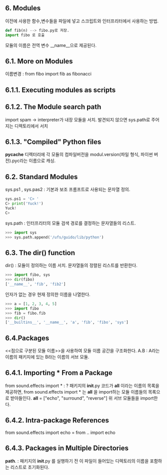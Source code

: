 ## 6. Modules
이전에 사용한 함수,변수들을 파일에 넣고 스크립트와 인터프리터에서 사용하는 방법.

```python
def fib(n) --> fibo.py로 저장.
import fibo 로 호출
```
모듈의 이름은 전역 변수 __name__으로 제공된다.

## 6.1. More on Modules
이름변경 : from fibo import fib as fibonacci

## 6.1.1. Executing modules as scripts

## 6.1.2. The Module search path

import spam -> interpreter가 내장 모듈을 서치.
발견되지 않으면 sys.path로 주어지는 디렉토리에서 서치

## 6.1.3. "Compiled" Python files
__pycache__ 디렉터리에 각 모듈의 컴파일버전을 modul.version(파일 형식, 파이썬 버전).pyc라는 이름으로 캐싱.

## 6.2. Standard Modules
sys.ps1 , sys.pas2 : 기본과 보조 프롬프트로 사용되는 문자열 정의.

```python
sys.ps1 = 'C> '
C> print('Yuck!')
Yuck!
C>
```
sys.path : 인터프리터의 모듈 검색 경로를 결정하는 문자열들의 리스트. 
```python
>>> import sys
>>> sys.path.append('/ufs/guido/lib/python')
```

## 6.3. The dir() function
dir() : 모듈이 정의하는 이름 서치. 문자열들의 정렬된 리스트를 반환한다.

```python
>>> import fibo, sys
>>> dir(fibo)
['__name__', 'fib', 'fib2']
```

인자가 없는 경우 현재 정의한 이름을 나열한다.
```python
>>> a = [1, 2, 3, 4, 5]
>>> import fibo
>>> fib = fibo.fib
>>> dir()
['__builtins__', '__name__', 'a', 'fib', 'fibo', 'sys']
```
## 6.4.Packages
<<점으로 구분된 모듈 이름>>을 사용하여 모듈 이름 공간을 구조화한다.
A.B : A라는 이름의 패키지에 있는 B라는 이름의 서브 모듈.

## 6.4.1. Importing * From a Package
from sound.effects import * : ?
패키지의 __init__.py 코드가 __all__ 이라는 이름의 목록을 제공하면, from sound.effects import * 는 __all__ 을 import하는 모듈 이름들의 목록으로 받아들인다.
__all__ = ["echo", "surround", "reverse"]
위 서브 모듈들을 import한다.

## 6.4.2. Intra-package References
from sound.effects import echo = from .. import echo


## 6.4.3. Packages in Multiple Directories
__path__. : 패키지의 __init__.py 를 실행하기 전 이 파일이 들어있는 디렉토리의 이름을 포함하는 리스트로 초기화된다.


